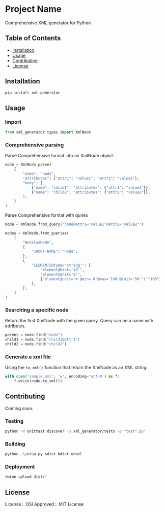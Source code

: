 # Project Name

Comprehensive XML generator for Python

## Table of Contents

- [Installation](#installation)
- [Usage](#usage)
- [Contributing](#contributing)
- [License](#license)

## Installation

```bash
pip install xml-generator
```

## Usage

### Import

```python
from xml_generator.types import XmlNode
```

### Comprehensive parsing

Parse Comprehensive format into an XmlNode object.

```python
node = XmlNode.parse(
    {
        "name": "node",
        "attributes": {"attr1": "value1", "attr2": "value2"},
        "body": [
            {"name": "child1", "attributes": {"attr1": "value1"}},
            {"name": "child2", "attributes": {"attr2": "value2"}},
        ],
    }
)
```

Parse Comprehensive format with quries

```python
node = XmlNode.from_query('node@attr1="value1"@attr2="value2"')
```

```python
nodes = XmlNode.from_queries(
    [
        "NoValueNode",
        {
            "SHORT-NAME": "node",
        },
        {
            "ELEMENTS@type='string'": [
                "element@hint='id'",
                "element@unit='m'",
                {"element@unit='m'@min='0'@max='100'@init='50'": "100"},
            ],
        },
    ]
)
```

### Searching a specific node

Return the first XmlNode with the given query. Query can be a name with attributes.

```python
parent = node.find("node")
child1 = node.find("child1@attr1")
child2 = node.find("child2")
```

### Generate a xml file

Using the `to_xml()` function that return the XmlNode as an XML string.

```python
with open('sample.xml', 'w', encoding='utf-8') as f:
    f.write(node.to_xml())
```

## Contributing

Coming soon.

### Testing

```bash
python -m unittest discover -s xml_generator/tests -p "test*.py"
```

### Building

```bash
python .\setup.py sdist bdist_wheel
```

### Deployment

```bash
twine upload dist/*
```

## License

License :: OSI Approved :: MIT License
